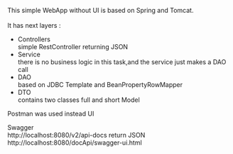 
This simple WebApp without UI is based on Spring and Tomcat.<br><br>
It has next layers :<br>
* Controllers<br>
simple RestController returning JSON<br>
* Service<br>
there is no business logic in this task,and the service just makes a DAO call<br>
* DAO<br>
based on JDBC Template and BeanPropertyRowMapper  <br>
* DTO<br>
contains two classes full and short Model<br>

Postman was used instead UI

Swagger<br>
http://localhost:8080/v2/api-docs        return JSON <br>
http://localhost:8080/docApi/swagger-ui.html
  

